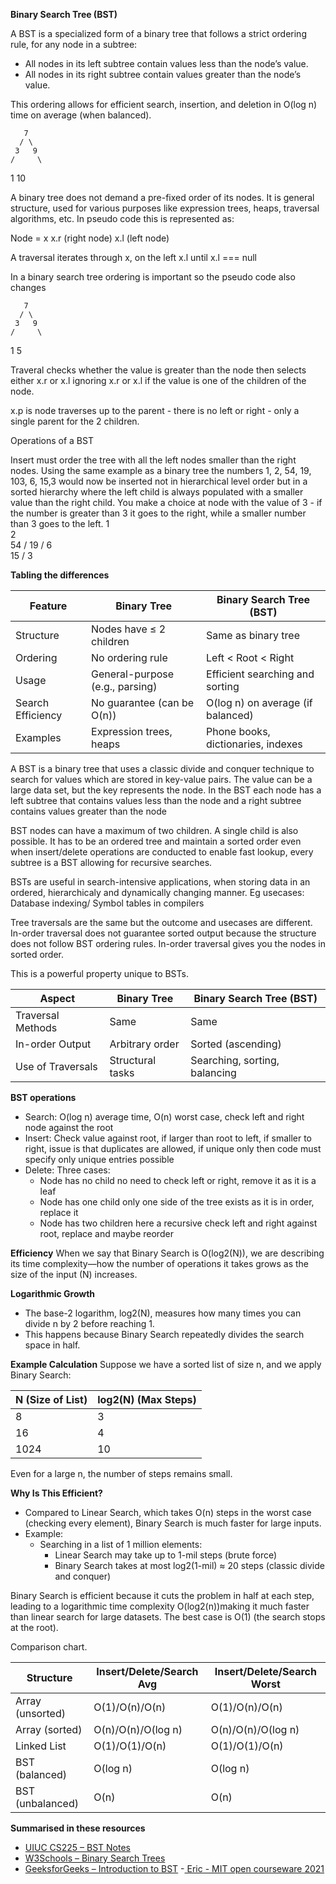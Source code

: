 __Binary Search Tree (BST)__

A BST is a specialized form of a binary tree that follows a strict ordering rule, for any node in a subtree:

- All nodes in its left subtree contain values less than the node’s value.
- All nodes in its right subtree contain values greater than the node’s value.

This ordering allows for efficient search, insertion, and deletion in O(log n) time on average (when balanced).

       7
      / \
     3   9
    /     \
   1       10

A binary tree does not demand a pre-fixed order of its nodes. It is  general structure, used for various purposes like expression trees, heaps, traversal algorithms, etc. In pseudo code this is represented as:

Node = x
x.r (right node)
x.l (left node)

A traversal iterates through x, on the left  x.l until x.l === null

In a binary search tree ordering is important so the pseudo code also changes

       7
      / \
     3   9
    /     \
   1       5

Traveral checks whether the value is greater than the node then selects either x.r or x.l ignoring x.r or x.l if the value is one of the children of the node.

x.p is node traverses up to the parent - there is no left or right - only a single parent for the 2 children.

Operations of a BST

Insert must order the tree with all the left nodes smaller than the right nodes. Using the same example as a binary tree the numbers 1, 2, 54, 19, 103, 6, 15,3 would now be inserted not in hierarchical level order but in a sorted hierarchy where the left child is always populated with a smaller value than the right child. You make a choice at node with the value of 3 - if the number is greater than 3 it goes to the right, while a smaller number than 3 goes to the left.
        1
         \
          2
           \
            54
           /
         19
        /
      6
       \
       15
      /
     3

__Tabling the differences__

   | Feature              | Binary Tree                        | Binary Search Tree (BST)               |
|----------------------|------------------------------------|----------------------------------------|
| Structure            | Nodes have ≤ 2 children            | Same as binary tree                    |
| Ordering             | No ordering rule                   | Left < Root < Right                    |
| Usage                | General-purpose (e.g., parsing)    | Efficient searching and sorting        |
| Search Efficiency    | No guarantee (can be O(n))         | O(log n) on average (if balanced)      |
| Examples             | Expression trees, heaps            | Phone books, dictionaries, indexes     |

A BST is a binary tree that uses a classic divide and conquer technique to search for values which are stored in key-value pairs. The value can be a large data set, but the key represents the node. In the BST each node has a left subtree that contains values less than the node and a right subtree contains values greater than the node

BST nodes can have a maximum of two children. A single child is also possible. It has to be an ordered tree and maintain a sorted order even when insert/delete operations are conducted to enable fast lookup, every subtree is a BST allowing for recursive searches.

BSTs are useful in search-intensive applications, when storing data in an ordered, hierarchicaly and dynamically changing manner. Eg usecases: Database indexing/ Symbol tables in compilers

Tree traversals are the same but the outcome and usecases are different. In-order traversal does not guarantee sorted output because the structure does not follow BST ordering rules. In-order traversal gives you the nodes in sorted order.

This is a powerful property unique to BSTs.

| Aspect              | Binary Tree          | Binary Search Tree (BST)        |
|---------------------|----------------------|----------------------------------|
| Traversal Methods   | Same                 | Same                             |
| In-order Output     | Arbitrary order      | Sorted (ascending)               |
| Use of Traversals   | Structural tasks     | Searching, sorting, balancing    |

__BST operations__

- Search: O(log n) average time, O(n) worst case, check left and right node against the root
- Insert: Check value against root, if larger than root to left, if smaller to right, issue is that duplicates are allowed, if unique only then code must specify only unique entries possible
- Delete: Three cases:
  - Node has no child no need to check left or right, remove it as it is a leaf
  - Node has one child only one side of the tree exists as it is in order, replace it
  - Node has two children here a recursive check left and right against root, replace and maybe reorder

__Efficiency__
When we say that Binary Search is O(log2(N)), we are describing its time complexity—how the number of operations it takes grows as the size of the input (N) increases.

__Logarithmic Growth__

- The base-2 logarithm, log2(N), measures how many times you can divide n by 2 before reaching 1.
- This happens because Binary Search repeatedly divides the search space in half.

__Example Calculation__
Suppose we have a sorted list of size n, and we apply Binary Search:

| N (Size of List) | log2(N) (Max Steps) |
|------------------|--------------------|
| 8               | 3                  |
| 16              | 4                  |
| 1024            | 10                 |

Even for a large n, the number of steps remains small.

__Why Is This Efficient?__

- Compared to Linear Search, which takes O(n) steps in the worst case (checking every element), Binary Search is much faster for large inputs.
- Example:
  - Searching in a list of 1 million elements:
    - Linear Search may take up to 1-mil steps (brute force)
    - Binary Search takes at most log2(1-mil) ≈ 20 steps (classic divide and conquer)

Binary Search is efficient because it cuts the problem in half at each step, leading to a logarithmic time complexity O(log2(n))making it much faster than linear search for large datasets. The best case is O(1) (the search stops at the root).

Comparison chart.

| Structure      | Insert/Delete/Search Avg | Insert/Delete/Search Worst |
|----------------|--------------------------|-----------------------------|
| Array (unsorted) | O(1)/O(n)/O(n)           | O(1)/O(n)/O(n)              |
| Array (sorted)   | O(n)/O(n)/O(log n)       | O(n)/O(n)/O(log n)          |
| Linked List      | O(1)/O(1)/O(n)           | O(1)/O(1)/O(n)              |
| BST (balanced)   | O(log n)                 | O(log n)                    |
| BST (unbalanced) | O(n)                     | O(n)                        |

__Summarised in these resources__

- [UIUC CS225 – BST Notes](https://courses.grainger.illinois.edu/cs225/fa2019/notes/bst/)
- [W3Schools – Binary Search Trees](https://www.w3schools.com/dsa/dsa_data_binarysearchtrees.php)
- [GeeksforGeeks – Introduction to BST](https://www.geeksforgeeks.org/introduction-to-binary-search-tree/)
-[ Eric - MIT open courseware 2021](https://www.youtube.com/watch?v=76dhtgZt38A&ab_channel=MITOpenCourseWare)
